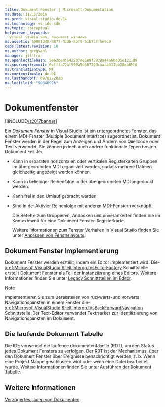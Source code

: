 ```yaml
---
title: Dokument Fenster | Microsoft-Dokumentation
ms.date: 11/15/2016
ms.prod: visual-studio-dev14
ms.technology: vs-ide-sdk
ms.topic: conceptual
helpviewer_keywords:
- Visual Studio SDK, document windows
ms.assetid: 50081d48-987f-43db-8bf9-51b7cf76e9c0
caps.latest.revision: 18
ms.author: gregvanl
manager: jillfra
ms.openlocfilehash: 5e62be456422b7ee5e9f2828a44a6be05e1211d9
ms.sourcegitcommit: 6cfffa72af599a9d667249caaaa411bb28ea69fd
ms.translationtype: MT
ms.contentlocale: de-DE
ms.lasthandoff: 09/02/2020
ms.locfileid: "90840926"
---
```

# <a name="document-windows"></a>Dokumentfenster
[!INCLUDE[vs2017banner](../../includes/vs2017banner.md)]

Ein *Dokument Fenster* in Visual Studio ist ein untergeordnetes Fenster, das einem MDI-Fenster (Multiple Document Interface) zugeordnet ist. Dokument Fenster werden in der Regel zum Anzeigen und Ändern von Quellcode oder Text verwendet, Sie können jedoch auch andere funktionale Typen hosten. Dokument Fenster:  
  
- Kann in separaten horizontalen oder vertikalen Registerkarten Gruppen im übergeordneten MDI organisiert werden, sodass mehrere Dateien gleichzeitig angezeigt werden können.  
  
- Kann in beliebiger Reihenfolge in der übergeordneten MDI angedockt werden.  
  
- Kann frei in den Umlauf gebracht werden.  
  
- Sind in der Aktivier Reihenfolge mit anderen MDI-Fenstern verknüpft.  
  
  Die Befehle zum Gruppieren, Andocken und unverankerten finden Sie im Kontextmenü für eine Dokument Fenster-Registerkarte.  
  
  Weitere Informationen zum Fenster Verhalten in Visual Studio finden Sie unter [Anpassen von Fensterlayouts](../../ide/customizing-window-layouts-in-visual-studio.md).  
  
## <a name="document-window-implementation"></a>Dokument Fenster Implementierung  
 Dokument Fenster werden erstellt, indem ein Editor implementiert wird. Die- <xref:Microsoft.VisualStudio.Shell.Interop.IVsEditorFactory> Schnittstelle erstellt Dokument Fenster als Teil der Instanziierung eines Editors. Weitere Informationen finden Sie unter [Legacy Schnittstellen im Editor](../../extensibility/legacy-interfaces-in-the-editor.md).  
  
> [!NOTE]
> Implementieren Sie zum Bereitstellen von rückwärts-und vorwärts Navigationspunkten in einem Fenster die- <xref:Microsoft.VisualStudio.Shell.Interop.IVsBackForwardNavigation> Schnittstelle. Der Text-Editor verwendet Textmarker zur Identifizierung von Navigationspunkten im Dokument.  
  
## <a name="the-running-document-table"></a>Die laufende Dokument Tabelle  
 Die IDE verwendet die laufende dokumententabelle (RDT), um den Status jedes Dokument Fensters zu verfolgen. Der RDT ist der Mechanismus, über den Dokument Fenster über Ereignisse benachrichtigt werden, z. b. Wenn eine Projekt Mappe geschlossen wird oder wenn eine Datei bearbeitet wurde. Weitere Informationen finden Sie unter [Ausführen der Dokument Tabelle](../../extensibility/internals/running-document-table.md).  
  
## <a name="see-also"></a>Weitere Informationen  
 [Verzögertes Laden von Dokumenten](../../extensibility/internals/delayed-document-loading.md)
